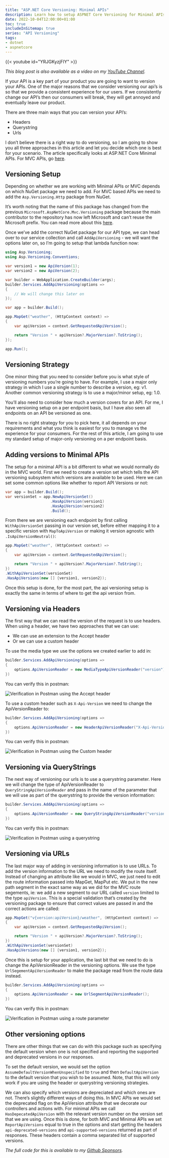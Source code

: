 ```yaml
---
title: "ASP.NET Core Versioning: Minimal APIs"
description: Learn how to setup ASPNET Core Versioning for Minimal APIs
date: 2022-10-04T12:00:00+01:00
toc: true
includeInSitemap: true
series: "API Versioning"
tags:
- dotnet
- aspnetcore
---
```


{{< youtube id="YRJGKyzjFlY" >}}

_This blog post is also available as a video on my [YouTube Channel](https://codewithstu.tv)._

If your API is a key part of your product you are going to want to version your APIs. One of the major reasons that we consider versioning our api’s is so that we provide a consistent experience for our users. If we consistently change our API’s then our consumers will break, they will get annoyed and eventually leave our product.

There are three main ways that you can version your API’s:

- Headers
- Querystring
- Urls

I don’t believe there is a right way to do versioning, so I am going to show you all three approaches in this article and let you decide which one is best for your scenario. The article specifically looks at ASP.NET Core Minimal APIs. For MVC APIs, go [here](/article/2022/09/asp.net-core-versioning-mvc-apis/).

## Versioning Setup

Depending on whether we are working with Minimal APIs or MVC depends on which NuGet package we need to add. For MVC based APIs we need to add the `Asp.Versioning.Http` package from NuGet.

It’s worth noting that the name of this package has changed from the previous `Microsoft.AspNetCore.Mvc.Versioning` package because the main contributor to the repository has now left Microsoft and can’t reuse the Microsoft prefix. You can read more about this [here](https://github.com/dotnet/aspnet-api-versioning/discussions/807).

Once we’ve add the correct NuGet package for our API type, we can head over to our service collection and call `AddApiVersioning` - we will want the options later on, so I’m going to setup that lambda function now:

```csharp
using Asp.Versioning;
using Asp.Versioning.Conventions;

var version1 = new ApiVersion(1);
var version2 = new ApiVersion(2);

var builder = WebApplication.CreateBuilder(args);
builder.Services.AddApiVersioning(options =>
{
    // We will change this later on
});

var app = builder.Build();

app.MapGet("weather", (HttpContext context) =>
{
    var apiVersion = context.GetRequestedApiVersion();

    return "Version " + apiVersion?.MajorVersion?.ToString();
});

app.Run();
```

## Versioning Strategy

One minor thing that you need to consider before you is what style of versioning numbers you’re going to have. For example, I use a major only strategy in which I use a single number to describe a version, eg: v1. Another common versioning strategy is to use a major/minor setup, eg: 1.0.

You’ll also need to consider how much a version covers for an API. For me, I have versioning setup on a per endpoint basis, but I have also seen all endpoints on an API be versioned as one.

There is no right strategy for you to pick here, it all depends on your requirements and what you think is easiest for you to manage vs the experience for your consumers. For the rest of this article, I am going to use my standard setup of major-only versioning on a per endpoint basis.

## Adding versions to Minimal APIs

The setup for a minimal API is a bit different to what we would normally do in the MVC world. First we need to create a version set which tells the API versioning subsystem which versions are available to be used. Here we can set some common options like whether to report API Versions or not:

```csharp
var app = builder.Build();
var versionSet = app.NewApiVersionSet()
                    .HasApiVersion(version1)
                    .HasApiVersion(version2)
                    .Build();
```

From there we are versioning each endpoint by first calling `WithApiVersionSet` passing in our version set, before either mapping it to a specific version with `MapToApiVersion` or making it version agnostic with `.IsApiVersionNeutral()`:

```csharp
app.MapGet("weather", (HttpContext context) =>
{
    var apiVersion = context.GetRequestedApiVersion();

    return "Version " + apiVersion?.MajorVersion?.ToString();
})
.WithApiVersionSet(versionSet)
.HasApiVersions(new [] {version1, version2});
```

Once this setup is done, for the most part, the api versioning setup is exactly the same in terms of where to get the api version from.

## Versioning via Headers

The first way that we can read the version of the request is to use headers. When using a header, we have two approaches that we can use:

- We can use an extension to the Accept header
- Or we can use a custom header

To use the media type we use the options we created earlier to add in:

```csharp
builder.Services.AddApiVersioning(options =>
{
    options.ApiVersionReader = new MediaTypeApiVersionReader("version");
})
```

You can verify this in postman:

![Verification in Postman using the Accept header](/img/api-versioning/media-header.png)

To use a custom header such as `X-Api-Version` we need to change the ApiVersionReader to:

```csharp
builder.Services.AddApiVersioning(options =>
{
    options.ApiVersionReader = new HeaderApiVersionReader("X-Api-Version");
})
```

You can verify this in postman:

![Verification in Postman using the Custom header](/img/api-versioning/custom-header.png)

## Versioning via QueryStrings

The next way of versioning our urls is to use a querystring parameter. Here we will change the type of ApiVersionReader to `QueryStringApiVersionReader` and pass in the name of the parameter that we will use as part of the querystring to provide the version information:

```csharp
builder.Services.AddApiVersioning(options =>
{
    options.ApiVersionReader = new QueryStringApiVersionReader("version");
})
```

You can verify this in postman:

![Verification in Postman using a querystring](/img/api-versioning/querystring.png)

## Versioning via URLs

The last major way of adding in versioning information is to use URLs. To add the version information to the URL we need to modify the route itself. Instead of changing an attribute like we would in MVC, we just need to edit the route information passed into MapGet, MapPut etc. We put in the new path segment in the exact same way as we did for the MVC route segements, ie: we add a new segment to our URL called `version` limited to the type `apiVersion`. This is a special validation that’s created by the versioning package to ensure that correct values are passed in and the correct actions are called:

```csharp
app.MapGet("v{version:apiVersion}/weather", (HttpContext context) =>
{
    var apiVersion = context.GetRequestedApiVersion();

    return "Version " + apiVersion?.MajorVersion?.ToString();
})
.WithApiVersionSet(versionSet)
.HasApiVersions(new [] {version1, version2});
```

Once this is setup for your application, the last bit that we need to do is change the ApiVersionReader in the versioning options. We use the type `UrlSegementApiVersionReader` to make the package read from the route data instead.

```csharp
builder.Services.AddApiVersioning(options =>
{
    options.ApiVersionReader = new UrlSegmentApiVersionReader();
})
```

You can verify this in postman:

![Verification in Postman using a route parameter](/img/api-versioning/url.png)

## Other versioning options

There are other things that we can do with this package such as specifying the default version when one is not specified and reporting the supported and deprecated versions in our responses.

To set the default version, we would set the option `AssumeDefaultVersionWhenUnspecified` to `true` and then `DefaultApiVersion` to the default version that you wish to be assumed. Note, that this will only work if you are using the header or querystring versioning strategies.

We can also specify which versions are depreciated and which ones are not. There’s slightly different ways of doing this. In MVC APIs we would set the deprecated flag on the ApiVersion attribute that we decorate our controllers and actions with. For minimal APIs we call `HasDepecatedApiVersion` with the relevant version number on the version set that we are using. Once this is done, for both MVC and Minimal APIs we set `ReportApiVersions` equal to true in the options and start getting the headers `api-deprecated-versions` and `api-supported-versions` returned as part of responses. These headers contain a comma separated list of supported versions.

_The full code for this is available to my [Github Sponsors](https://github.com/sponsors/im5tu)._
